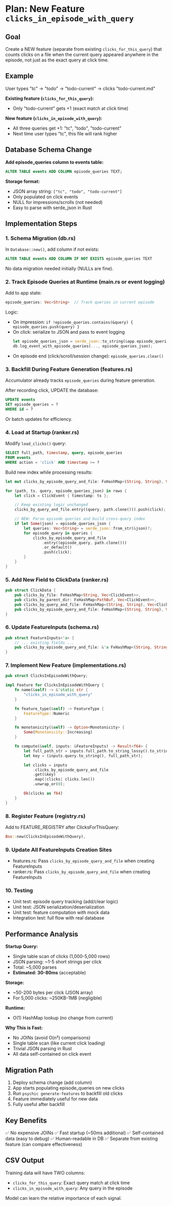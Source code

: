 # Plan: New Feature `clicks_in_episode_with_query`

## Goal

Create a NEW feature (separate from existing `clicks_for_this_query`) that counts clicks on a file when the current query appeared anywhere in the episode, not just as the exact query at click time.

## Example

User types "tc" → "todo" → "todo-current" → clicks "todo-current.md"

**Existing feature (`clicks_for_this_query`):**
- Only "todo-current" gets +1 (exact match at click time)

**New feature (`clicks_in_episode_with_query`):**
- All three queries get +1: "tc", "todo", "todo-current"
- Next time user types "tc", this file will rank higher

## Database Schema Change

**Add episode_queries column to events table:**
```sql
ALTER TABLE events ADD COLUMN episode_queries TEXT;
```

**Storage format:**
- JSON array string: `["tc", "todo", "todo-current"]`
- Only populated on click events
- NULL for impressions/scrolls (not needed)
- Easy to parse with serde_json in Rust

## Implementation Steps

### 1. Schema Migration (db.rs)

In `Database::new()`, add column if not exists:
```sql
ALTER TABLE events ADD COLUMN IF NOT EXISTS episode_queries TEXT
```

No data migration needed initially (NULLs are fine).

### 2. Track Episode Queries at Runtime (main.rs or event logging)

Add to app state:
```rust
episode_queries: Vec<String>  // Track queries in current episode
```

Logic:
- On impression: `if !episode_queries.contains(&query) { episode_queries.push(query) }`
- On click: serialize to JSON and pass to event logging
  ```rust
  let episode_queries_json = serde_json::to_string(&app.episode_queries)?;
  db.log_event_with_episode_queries(..., episode_queries_json);
  ```
- On episode end (click/scroll/session change): `episode_queries.clear()`

### 3. Backfill During Feature Generation (features.rs)

Accumulator already tracks `episode_queries` during feature generation.

After recording click, UPDATE the database:
```sql
UPDATE events
SET episode_queries = ?
WHERE id = ?
```

Or batch updates for efficiency.

### 4. Load at Startup (ranker.rs)

Modify `load_clicks()` query:
```sql
SELECT full_path, timestamp, query, episode_queries
FROM events
WHERE action = 'click' AND timestamp >= ?
```

Build new index while processing results:
```rust
let mut clicks_by_episode_query_and_file: FxHashMap<(String, String), Vec<ClickEvent>> = FxHashMap::default();

for (path, ts, query, episode_queries_json) in rows {
    let click = ClickEvent { timestamp: ts };

    // Keep existing logic unchanged
    clicks_by_query_and_file.entry((query, path.clone())).push(click);

    // NEW: Parse episode queries and build cross-query index
    if let Some(json) = episode_queries_json {
        let queries: Vec<String> = serde_json::from_str(&json)?;
        for episode_query in queries {
            clicks_by_episode_query_and_file
                .entry((episode_query, path.clone()))
                .or_default()
                .push(click);
        }
    }
}
```

### 5. Add New Field to ClickData (ranker.rs)

```rust
pub struct ClickData {
    pub clicks_by_file: FxHashMap<String, Vec<ClickEvent>>,
    pub clicks_by_parent_dir: FxHashMap<PathBuf, Vec<ClickEvent>>,
    pub clicks_by_query_and_file: FxHashMap<(String, String), Vec<ClickEvent>>,
    pub clicks_by_episode_query_and_file: FxHashMap<(String, String), Vec<ClickEvent>>,  // NEW
}
```

### 6. Update FeatureInputs (schema.rs)

```rust
pub struct FeatureInputs<'a> {
    // ... existing fields ...
    pub clicks_by_episode_query_and_file: &'a FxHashMap<(String, String), Vec<ClickEvent>>,  // NEW
}
```

### 7. Implement New Feature (implementations.rs)

```rust
pub struct ClicksInEpisodeWithQuery;

impl Feature for ClicksInEpisodeWithQuery {
    fn name(&self) -> &'static str {
        "clicks_in_episode_with_query"
    }

    fn feature_type(&self) -> FeatureType {
        FeatureType::Numeric
    }

    fn monotonicity(&self) -> Option<Monotonicity> {
        Some(Monotonicity::Increasing)
    }

    fn compute(&self, inputs: &FeatureInputs) -> Result<f64> {
        let full_path_str = inputs.full_path.to_string_lossy().to_string();
        let key = (inputs.query.to_string(), full_path_str);

        let clicks = inputs
            .clicks_by_episode_query_and_file
            .get(&key)
            .map(|clicks| clicks.len())
            .unwrap_or(0);

        Ok(clicks as f64)
    }
}
```

### 8. Register Feature (registry.rs)

Add to FEATURE_REGISTRY after ClicksForThisQuery:
```rust
Box::new(ClicksInEpisodeWithQuery),
```

### 9. Update All FeatureInputs Creation Sites

- features.rs: Pass `clicks_by_episode_query_and_file` when creating FeatureInputs
- ranker.rs: Pass `clicks_by_episode_query_and_file` when creating FeatureInputs

### 10. Testing

- Unit test: episode query tracking (add/clear logic)
- Unit test: JSON serialization/deserialization
- Unit test: feature computation with mock data
- Integration test: full flow with real database

## Performance Analysis

**Startup Query:**
- Single table scan of clicks (1,000-5,000 rows)
- JSON parsing: ~1-5 short strings per click
- Total: ~5,000 parses
- **Estimated: 30-80ms** (acceptable)

**Storage:**
- ~50-200 bytes per click (JSON array)
- For 5,000 clicks: ~250KB-1MB (negligible)

**Runtime:**
- O(1) HashMap lookup (no change from current)

**Why This is Fast:**
- No JOINs (avoid O(n²) comparisons)
- Single table scan (like current click loading)
- Trivial JSON parsing in Rust
- All data self-contained on click event

## Migration Path

1. Deploy schema change (add column)
2. App starts populating episode_queries on new clicks
3. Run `psychic generate-features` to backfill old clicks
4. Feature immediately useful for new data
5. Fully useful after backfill

## Key Benefits

✅ No expensive JOINs
✅ Fast startup (~50ms additional)
✅ Self-contained data (easy to debug)
✅ Human-readable in DB
✅ Separate from existing feature (can compare effectiveness)

## CSV Output

Training data will have TWO columns:
- `clicks_for_this_query`: Exact query match at click time
- `clicks_in_episode_with_query`: Any query in the episode

Model can learn the relative importance of each signal.
